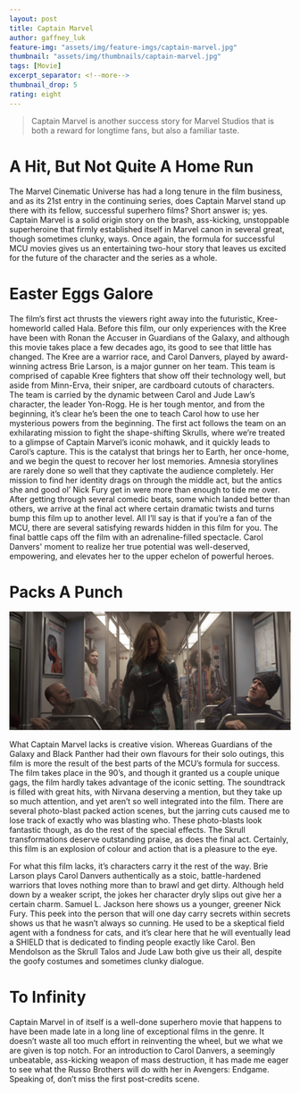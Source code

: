 ```yaml
---
layout: post
title: Captain Marvel
author: gaffney_luk
feature-img: "assets/img/feature-imgs/captain-marvel.jpg"
thumbnail: "assets/img/thumbnails/captain-marvel.jpg"
tags: [Movie]
excerpt_separator: <!--more-->
thumbnail_drop: 5
rating: eight
---
```


> Captain Marvel is another success story for Marvel Studios that is both a reward for longtime fans, but also a familiar taste.
<!--more-->

# A Hit, But Not Quite A Home Run

The Marvel Cinematic Universe has had a long tenure in the film business, and as its 21st entry in the continuing series, does Captain Marvel stand up there with its fellow, successful superhero films? Short answer is; yes. Captain Marvel is a solid origin story on the brash, ass-kicking, unstoppable superheroine that firmly established itself in Marvel canon in several great, though sometimes clunky, ways. Once again, the formula for successful MCU movies gives us an entertaining two-hour story that leaves us excited for the future of the character and the series as a whole.

# Easter Eggs Galore

The film’s first act thrusts the viewers right away into the futuristic, Kree-homeworld called Hala. Before this film, our only experiences with the Kree have been with Ronan the Accuser in Guardians of the Galaxy, and although this movie takes place a few decades ago, its good to see that little has changed. The Kree are a warrior race, and Carol Danvers, played by award-winning actress Brie Larson, is a major gunner on her team. This team is comprised of capable Kree fighters that show off their technology well, but aside from Minn-Erva, their sniper, are cardboard cutouts of characters. The team is carried by the dynamic between Carol and Jude Law’s character, the leader Yon-Rogg. He is her tough mentor, and from the beginning, it’s clear he’s been the one to teach Carol how to use her mysterious powers from the beginning. The first act follows the team on an exhilarating mission to fight the shape-shifting Skrulls, where we’re treated to a glimpse of Captain Marvel’s iconic mohawk, and it quickly leads to Carol’s capture. This is the catalyst that brings her to Earth, her once-home, and we begin the quest to recover her lost memories. Amnesia storylines are rarely done so well that they captivate the audience completely. Her mission to find her identity drags on through the middle act, but the antics she and good ol’ Nick Fury get in were more than enough to tide me over. After getting through several comedic beats, some which landed better than others, we arrive at the final act where certain dramatic twists and turns bump this film up to another level. All I’ll say is that if you’re a fan of the MCU, there are several satisfying rewards hidden in this film for you. The final battle caps off the film with an adrenaline-filled spectacle. Carol Danvers' moment to realize her true potential was well-deserved, empowering, and elevates her to the upper echelon of powerful heroes.

# Packs A Punch

![Packs A Punch](/assets/img/in-line/captain-marvel.jpg)

What Captain Marvel lacks is creative vision. Whereas Guardians of the Galaxy and Black Panther had their own flavours for their solo outings, this film is more the result of the best parts of the MCU’s formula for success. The film takes place in the 90’s, and though it granted us a couple unique gags, the film hardly takes advantage of the iconic setting. The soundtrack is filled with great hits, with Nirvana deserving a mention, but they take up so much attention, and yet aren’t so well integrated into the film. There are several photo-blast packed action scenes, but the jarring cuts caused me to lose track of exactly who was blasting who. These photo-blasts look fantastic though, as do the rest of the special effects. The Skrull transformations deserve outstanding praise, as does the final act. Certainly, this film is an explosion of colour and action that is a pleasure to the eye.

For what this film lacks, it’s characters carry it the rest of the way. Brie Larson plays Carol Danvers authentically as a stoic, battle-hardened warriors that loves nothing more than to brawl and get dirty. Although held down by a weaker script, the jokes her character dryly slips out give her a certain charm. Samuel L. Jackson here shows us a younger, greener Nick Fury. This peek into the person that will one day carry secrets within secrets shows us that he wasn’t always so cunning. He used to be a skeptical field agent with a fondness for cats, and it’s clear here that he will eventually lead a SHIELD that is dedicated to finding people exactly like Carol. Ben Mendolson as the Skrull Talos and Jude Law both give us their all, despite the goofy costumes and sometimes clunky dialogue.

# To Infinity

Captain Marvel in of itself is a well-done superhero movie that happens to have been made late in a long line of exceptional films in the genre. It doesn’t waste all too much effort in reinventing the wheel, but we what we are given is top notch. For an introduction to Carol Danvers, a seemingly unbeatable, ass-kicking weapon of mass destruction, it has made me eager to see what the Russo Brothers will do with her in Avengers: Endgame. Speaking of, don’t miss the first post-credits scene.
